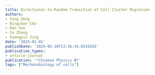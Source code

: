 ```yaml
---
title: Directional-to-Random Transition of Cell Cluster Migration
authors:
- Yang Zeng
- Bingchen Che
- Dan Sun
- Ce Zhang
- Guangyin Jing
date: '2023-01-01'
publishDate: '2025-05-26T13:36:34.033428Z'
publication_types:
- article-journal
publication: '*Chinese Physics B*'
tags: ["Mechanobiology of cells"]
---
```

